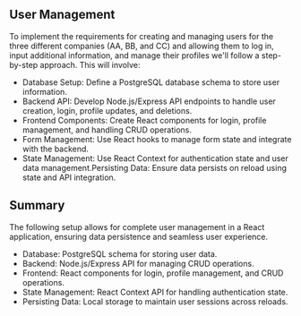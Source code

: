 ## User Management

To implement the requirements for creating and managing users for the three different companies (AA, BB, and CC) and allowing them to log in, input additional information, and manage their profiles we'll follow a step-by-step approach. This will involve:

- Database Setup: Define a PostgreSQL database schema to store user information.
- Backend API: Develop Node.js/Express API endpoints to handle user creation, login, profile updates, and deletions.
- Frontend Components: Create React components for login, profile management, and handling CRUD operations.
- Form Management: Use React hooks to manage form state and integrate with the backend.
- State Management: Use React Context for authentication state and user data management.Persisting Data: Ensure data persists on reload using state and API integration.

## Summary

The following setup allows for complete user management in a React application, ensuring data persistence and seamless user experience.
- Database: PostgreSQL schema for storing user data.
- Backend: Node.js/Express API for managing CRUD operations.
- Frontend: React components for login, profile management, and CRUD operations.
- State Management: React Context API for handling authentication state.
- Persisting Data: Local storage to maintain user sessions across reloads.

